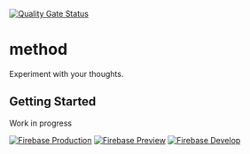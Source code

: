 [![Quality Gate Status](https://sonarcloud.io/api/project_badges/measure?project=thipokch_method&metric=alert_status)](https://sonarcloud.io/summary/new_code?id=thipokch_method)

# method

Experiment with your thoughts.

## Getting Started

Work in progress

[![Firebase Production](https://img.shields.io/badge/firebase-prd-FFCA28?logo=firebase)](https://console.firebase.google.com/project/method-gcp-prd/overview)
[![Firebase Preview](https://img.shields.io/badge/firebase-pre-lightgrey?logo=firebase)](https://console.firebase.google.com/project/method-gcp-pre/overview)
[![Firebase Develop](https://img.shields.io/badge/firebase-dev-lightgrey?logo=firebase)](https://console.firebase.google.com/project/method-gcp-dev/overview)
